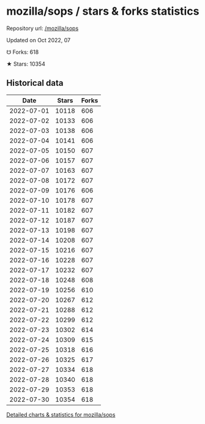 # mozilla/sops / stars & forks statistics

Repository url: [/mozilla/sops](https://github.com/mozilla/sops)

Updated on Oct 2022, 07

☋ Forks: 618

★ Stars: 10354

## Historical data
| Date | Stars | Forks |
|------|-------|-------|
| 2022-07-01 | 10118 | 606 | 
| 2022-07-02 | 10133 | 606 | 
| 2022-07-03 | 10138 | 606 | 
| 2022-07-04 | 10141 | 606 | 
| 2022-07-05 | 10150 | 607 | 
| 2022-07-06 | 10157 | 607 | 
| 2022-07-07 | 10163 | 607 | 
| 2022-07-08 | 10172 | 607 | 
| 2022-07-09 | 10176 | 606 | 
| 2022-07-10 | 10178 | 607 | 
| 2022-07-11 | 10182 | 607 | 
| 2022-07-12 | 10187 | 607 | 
| 2022-07-13 | 10198 | 607 | 
| 2022-07-14 | 10208 | 607 | 
| 2022-07-15 | 10216 | 607 | 
| 2022-07-16 | 10228 | 607 | 
| 2022-07-17 | 10232 | 607 | 
| 2022-07-18 | 10248 | 608 | 
| 2022-07-19 | 10256 | 610 | 
| 2022-07-20 | 10267 | 612 | 
| 2022-07-21 | 10288 | 612 | 
| 2022-07-22 | 10299 | 612 | 
| 2022-07-23 | 10302 | 614 | 
| 2022-07-24 | 10309 | 615 | 
| 2022-07-25 | 10318 | 616 | 
| 2022-07-26 | 10325 | 617 | 
| 2022-07-27 | 10334 | 618 | 
| 2022-07-28 | 10340 | 618 | 
| 2022-07-29 | 10353 | 618 | 
| 2022-07-30 | 10354 | 618 | 


[Detailed charts & statistics for mozilla/sops](https://reviewgithub.com/rep/mozilla/sops)
